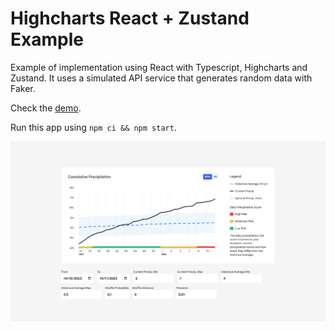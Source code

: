# Highcharts React + Zustand Example

Example of implementation using React with Typescript, Highcharts and Zustand.
It uses a simulated API service that generates random data with Faker.

Check the [demo](https://abelflopes.github.io/react-ts-highcharts-zustand).

Run this app using `npm ci && npm start`.

![Preview](./docs/preview.png)